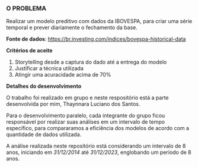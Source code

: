 ### O PROBLEMA

Realizar um modelo preditivo com dados da IBOVESPA, para criar uma série temporal e prever diariamente o fechamento da base. 

**Fonte de dados**: https://br.investing.com/indices/bovespa-historical-data

**Critérios de aceite**
1. Storytelling desde a captura do dado até a entrega do modelo
2. Justificar a técnica utilizada
3. Atingir uma acuracidade acima de 70%

**Detalhes do desenvolvimento**

O trabalho foi realizado em grupo e neste respositório está a parte desenvolvida por mim, Thaynnara Luciano dos Santos. 

Para o desenvolvimento paralelo, cada integrante do grupo ficou responsável por realizar suas análises em um intervalo de tempo específico, para compararamos a eficiência dos modelos de acordo com a quantidade de dados utilizada. 

A análise realizada neste repositório está considerando um intervalo de 8 anos, iniciando em *31/12/2014* até *31/12/2023*, englobando um período de 8 anos.

